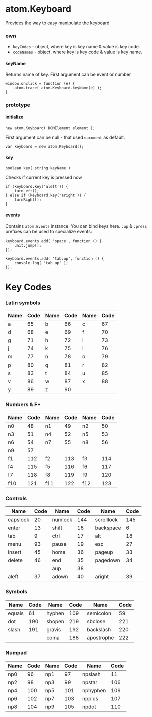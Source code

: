 atom.Keyboard
=============

Provides the way to easy manipulate the keyboard

### own

* `keyCodes` - object, where key is key name & value is key code.
* `codeNames` - object, where key is key code & value is key name.

#### keyName

Returns name of key. First argument can be event or number

	window.onclick = function (e) {
		atom.trace( atom.Keyboard.keyName(e) );
	}

### prototype

#### initialize

	new atom.Keyboard( DOMElement element );

First argument can be null - that used `document` as default.

	var keyboard = new atom.Keyboard();

#### key 

	boolean key( string keyName )

Checks if current key is pressed now

	if (keyboard.key('aleft')) {
		turnLeft();
	} else if (keyboard.key('aright')) {
		turnRight();
	}

#### events

Contains `atom.Events` instance. You can bind keys here. `:up` & `:press` prefixes can be used to specialize events:

	keyboard.events.add( 'space', function () {
		unit.jump();
	});
	
	keyboard.events.add( 'tab:up', function () {
		console.log( 'tab up' );
	});
	

Key Codes
=========

### Latin symbols

  Name   | Code |   Name   | Code |   Name   | Code
-------- | ---- | -------- | ---- | -------- | ----
    a    |  65  |     b    |  66  |     c    |  67
    d    |  68  |     e    |  69  |     f    |  70
    g    |  71  |     h    |  72  |     i    |  73
    j    |  74  |     k    |  75  |     l    |  76
    m    |  77  |     n    |  78  |     o    |  79
    p    |  80  |     q    |  81  |     r    |  82
    s    |  83  |     t    |  84  |     u    |  85
    v    |  86  |     w    |  87  |     x    |  88
    y    |  89  |     z    |  90  |          |    


### Numbers & F*

  Name   | Code |   Name   | Code |   Name   | Code
-------- | ---- | -------- | ---- | -------- | ----
   n0    |  48  |     n1   |  49  |     n2   |  50
   n3    |  51  |     n4   |  52  |     n5   |  53
   n6    |  54  |     n7   |  55  |     n8   |  56
   n9    |  57  |          |      |          |    
   f1    | 112  |     f2   | 113  |     f3   | 114
   f4    | 115  |     f5   | 116  |     f6   | 117
   f7    | 118  |     f8   | 119  |     f9   | 120
   f10   | 121  |    f11   | 122  |    f12   | 123

### Controls

  Name   | Code |   Name   | Code |    Name    | Code
-------- | ---- | -------- | ---- | ---------- | ----
capslock |  20  |  numlock | 144  | scrolllock | 145
 enter   |  13  |   shift  |  16  |  backspace |   6
  tab    |   9  |    ctrl  |  17  |    alt     |  18
  menu   |  93  |   pause  |  19  |    esc     |  27
 insert  |  45  |    home  |  36  |   pageup   |  33
 delete  |  46  |    end   |  35  |  pagedown  |  34
         |      |    aup   |  38  |            |  
  aleft  |  37  |   adown  |  40  |   aright   |  39

### Symbols

  Name   | Code |   Name   | Code |    Name    | Code
-------- | ---- | -------- | ---- | ---------- | ----
 equals  |  61  |  hyphen  | 109  | semicolon  |  59
   dot   | 190  |  sbopen  | 219  |  sbclose   | 221
  slash  | 191  |  gravis  | 192  | backslash  | 220
         |      |   coma   | 188  | apostrophe | 222

### Numpad

  Name   | Code |   Name   | Code |    Name    | Code
-------- | ---- | -------- | ---- | ---------- | ----
   np0   |  96  |    np1   |  97  | npslash    |  11
   np2   |  98  |    np3   |  99  | npstar     | 106
   np4   | 100  |    np5   | 101  | nphyphen   | 109
   np6   | 102  |    np7   | 103  | npplus     | 107
   np8   | 104  |    np9   | 105  | npdot      | 110